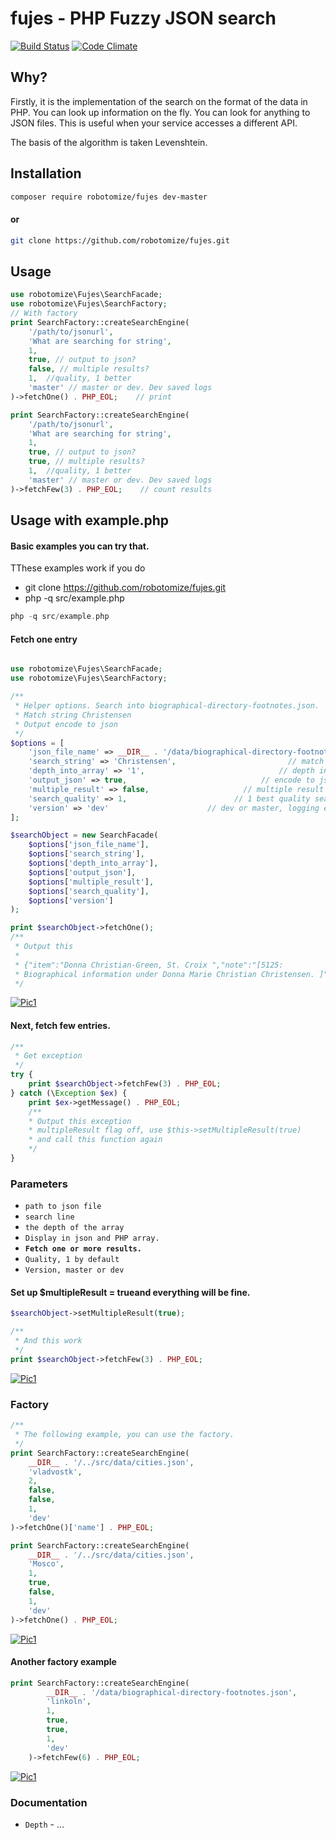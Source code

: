 # fujes - PHP Fuzzy JSON search
[![Build Status](https://travis-ci.org/robotomize/fujes.svg)](https://travis-ci.org/robotomize/fujes/)
[![Code Climate](https://codeclimate.com/github/robotomize/fujes/badges/gpa.svg)](https://codeclimate.com/github/robotomize/fujes)

## Why?
Firstly, it is the implementation of the search on the format of the data in PHP. 
You can look up information on the fly. You can look for anything to JSON files. 
This is useful when your service accesses a different API.

The basis of the algorithm is taken Levenshtein.

## Installation
```sh
composer require robotomize/fujes dev-master
```
#### or
```sh
git clone https://github.com/robotomize/fujes.git
```
## Usage
```php
use robotomize\Fujes\SearchFacade;
use robotomize\Fujes\SearchFactory;
// With factory
print SearchFactory::createSearchEngine(
    '/path/to/jsonurl',
    'What are searching for string',
    1,
    true, // output to json?
    false, // multiple results?
    1,  //quality, 1 better
    'master' // master or dev. Dev saved logs
)->fetchOne() . PHP_EOL;    // print

print SearchFactory::createSearchEngine(
    '/path/to/jsonurl',
    'What are searching for string',
    1,
    true, // output to json?
    true, // multiple results?
    1,  //quality, 1 better
    'master' // master or dev. Dev saved logs
)->fetchFew(3) . PHP_EOL;    // count results

```

## Usage with example.php
#### Basic examples you can try that.
TThese examples work if you do 
* git clone https://github.com/robotomize/fujes.git
* php -q src/example.php

```php
php -q src/example.php
```

#### Fetch one entry
```php

use robotomize\Fujes\SearchFacade;
use robotomize\Fujes\SearchFactory;

/**
 * Helper options. Search into biographical-directory-footnotes.json.
 * Match string Christensen
 * Output encode to json
 */
$options = [
    'json_file_name' => __DIR__ . '/data/biographical-directory-footnotes.json', // json file
    'search_string' => 'Christensen',                         // match string
    'depth_into_array' => '1',                              // depth into output
    'output_json' => true,                              // encode to json or output php array
    'multiple_result' => false,                     // multiple result or find one value?
    'search_quality' => 1,                        // 1 best quality search
    'version' => 'dev'                      // dev or master, logging exceptions && code event
];

$searchObject = new SearchFacade(
    $options['json_file_name'],
    $options['search_string'],
    $options['depth_into_array'],
    $options['output_json'],
    $options['multiple_result'],
    $options['search_quality'],
    $options['version']
);

print $searchObject->fetchOne();
/**
 * Output this
 *
 * {"item":"Donna Christian-Green, St. Croix ","note":"[5125:
 * Biographical information under Donna Marie Christian Christensen. ]","line":56939}
 */
```
[![Pic1](https://cloud.githubusercontent.com/assets/1207984/10523390/3097e5d8-73b5-11e5-9170-1d4f7086e711.png)](https://github.com/robotomize/fujes)
#### Next, fetch few entries. 
```php
/**
 * Get exception
 */
try {
    print $searchObject->fetchFew(3) . PHP_EOL;
} catch (\Exception $ex) {
    print $ex->getMessage() . PHP_EOL; 
    /**
    * Output this exception
    * multipleResult flag off, use $this->setMultipleResult(true)
    * and call this function again
    */
}
```
### Parameters
* `path to json file`
* `search line`
* `the depth of the array`
* `Display in json and PHP array.`
* **`Fetch one or more results.`**
* `Quality, 1 by default`
* `Version, master or dev`
#### Set up $multipleResult = trueand everything will be fine.
```php
$searchObject->setMultipleResult(true);

/**
 * And this work
 */
print $searchObject->fetchFew(3) . PHP_EOL;
```
[![Pic1](https://cloud.githubusercontent.com/assets/1207984/10539054/cdabef54-7437-11e5-90c1-cc59ded176dd.png)](https://github.com/robotomize/fujes)
### Factory
```php
/**
 * The following example, you can use the factory.
 */
print SearchFactory::createSearchEngine(
    __DIR__ . '/../src/data/cities.json',
    'vladvostk',
    2,
    false,
    false,
    1,
    'dev'
)->fetchOne()['name'] . PHP_EOL;

print SearchFactory::createSearchEngine(
    __DIR__ . '/../src/data/cities.json',
    'Mosco',
    1,
    true,
    false,
    1,
    'dev'
)->fetchOne() . PHP_EOL;
```
[![Pic1](https://cloud.githubusercontent.com/assets/1207984/10539171/be08a8ca-7438-11e5-92c1-b68fd652b430.png)](https://github.com/robotomize/fujes)

#### Another factory example
```php
print SearchFactory::createSearchEngine(
        __DIR__ . '/data/biographical-directory-footnotes.json',
        'linkoln',
        1,
        true,
        true,
        1,
        'dev'
    )->fetchFew(6) . PHP_EOL; 
```
[![Pic1](https://cloud.githubusercontent.com/assets/1207984/10539194/dc399700-7438-11e5-9c30-0223a18ce380.png)](https://github.com/robotomize/fujes)
### Documentation
- `Depth` - ...
